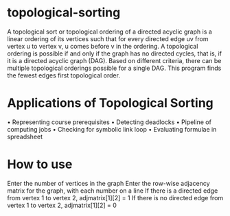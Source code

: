 # topological-sorting

A topological sort or topological ordering of a directed acyclic graph is a linear ordering of its vertices such that for every directed edge uv from vertex u to vertex v, u comes before v in the ordering. A topological ordering is possible if and only if the graph has no directed cycles, that is, if it is a directed acyclic graph (DAG). Based on different criteria, there can be multiple topological orderings possible for a single DAG. This program finds the fewest edges first topological order.

# Applications of Topological Sorting
• Representing course prerequisites
• Detecting deadlocks
• Pipeline of computing jobs
• Checking for symbolic link loop
• Evaluating formulae in spreadsheet

# How to use
Enter the number of vertices in the graph
Enter the row-wise adjacency matrix for the graph, with each number on a line
If there is a directed edge from vertex 1 to vertex 2, adjmatrix[1][2] = 1
If there is no directed edge from vertex 1 to vertex 2, adjmatrix[1][2] = 0
